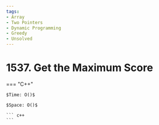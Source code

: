 ```yaml
---
tags:
- Array
- Two Pointers
- Dynamic Programming
- Greedy
- Unsolved
---
```



# 1537. Get the Maximum Score

=== "C++"

    $Time: O()$

    $Space: O()$

    ``` c++
    ```